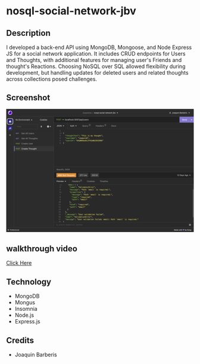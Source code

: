 # nosql-social-network-jbv

## Description 

I developed a back-end API using MongoDB, Mongoose, and Node Express JS for a social network application. It includes CRUD endpoints for Users and Thoughts, with additional features for managing user's Friends and thought's Reactions. Choosing NoSQL over SQL allowed flexibility during development, but handling updates for deleted users and related thoughts across collections posed challenges.

## Screenshot

![alt text](https://github.com/jbarberisv/nosql-social-network-jbv/blob/main/assets/img/nosql-insomnia-ss.png?raw=true)

## walkthrough video

[Click Here](https://drive.google.com/file/d/171pMUTxsFqxBqZKGD9FxYcnDWc5QHMPF/view)

## Technology

- MongoDB
- Mongus
- Insomnia
- Node.js
- Express.js

## Credits

* Joaquin Barberis



